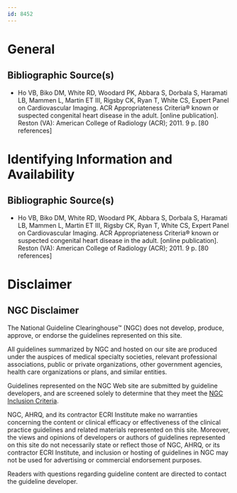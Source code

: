 ```yaml
---
id: 8452
---
```


# General

## Bibliographic Source(s)

- Ho VB, Biko DM, White RD, Woodard PK, Abbara S, Dorbala S, Haramati LB, Mammen L, Martin ET III, Rigsby CK, Ryan T, White CS, Expert Panel on Cardiovascular Imaging. ACR Appropriateness Criteria® known or suspected congenital heart disease in the adult. [online publication]. Reston (VA): American College of Radiology (ACR); 2011. 9 p. [80 references]

# Identifying Information and Availability

## Bibliographic Source(s)

- Ho VB, Biko DM, White RD, Woodard PK, Abbara S, Dorbala S, Haramati LB, Mammen L, Martin ET III, Rigsby CK, Ryan T, White CS, Expert Panel on Cardiovascular Imaging. ACR Appropriateness Criteria® known or suspected congenital heart disease in the adult. [online publication]. Reston (VA): American College of Radiology (ACR); 2011. 9 p. [80 references]

# Disclaimer

## NGC Disclaimer

The National Guideline Clearinghouse™ (NGC) does not develop, produce, approve, or endorse the guidelines represented on this site.

All guidelines summarized by NGC and hosted on our site are produced under the auspices of medical specialty societies, relevant professional associations, public or private organizations, other government agencies, health care organizations or plans, and similar entities.

Guidelines represented on the NGC Web site are submitted by guideline developers, and are screened solely to determine that they meet the [NGC Inclusion Criteria](/help-and-about/summaries/inclusion-criteria).

NGC, AHRQ, and its contractor ECRI Institute make no warranties concerning the content or clinical efficacy or effectiveness of the clinical practice guidelines and related materials represented on this site. Moreover, the views and opinions of developers or authors of guidelines represented on this site do not necessarily state or reflect those of NGC, AHRQ, or its contractor ECRI Institute, and inclusion or hosting of guidelines in NGC may not be used for advertising or commercial endorsement purposes.

Readers with questions regarding guideline content are directed to contact the guideline developer.


